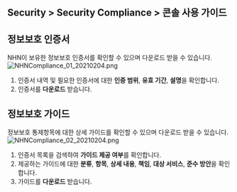 ## Security > Security Compliance > 콘솔 사용 가이드

## 정보보호 인증서

NHN이 보유한 정보보호 인증서를 확인할 수 있으며 다운로드 받을 수 있습니다.
![NHNCompliance_01_20210204.png](https://static.toastoven.net/prod_serversecuritycheck/NHNCompliance_01_20210204.png)
1. 인증서 내역 및 필요한 인증서에 대한 **인증 범위**, **유효 기간**, **설명**을 확인합니다.
2. 인증서를 **다운로드** 받습니다.  


## 정보보호 가이드

정보보호 통제항목에 대한 상세 가이드를 확인할 수 있으며 다운로드 받을 수 있습니다.
![NHNCompliance_02_20210204.png](https://static.toastoven.net/prod_serversecuritycheck/NHNCompliance_02_20210204.png)
1. 인증서 목록을 검색하여 **가이드 제공 여부**를 확인합니다.
2. 제공하는 가이드에 대한 **분류**, **항목**, **상세 내용**, **책임**, **대상 서비스**, **준수 방안**을 확인합니다. 
3. 가이드를 **다운로드** 받습니다.
